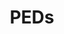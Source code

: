 ---
title: PEDs
crosslinks:
- steroids
- sarmsourcetalk
- Steroidsourcetalk
- Nootropics
- kratom
- Ceretropic
- Testosterone
- ketogains
- asktransgender
- asktrp
- Peptides
- transvoice
---